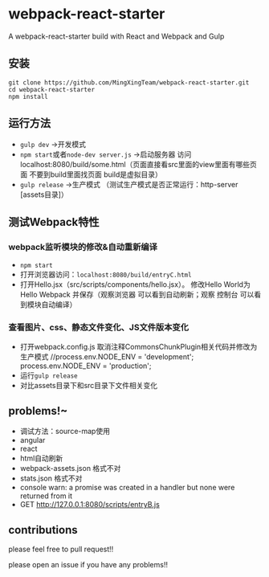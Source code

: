 # webpack-react-starter 

A webpack-react-starter build with React and Webpack and Gulp

## 安装

```
git clone https://github.com/MingXingTeam/webpack-react-starter.git
cd webpack-react-starter
npm install
```

## 运行方法

+ `gulp dev` 						  ->开发模式
+ `npm start`或者`node-dev server.js` ->启动服务器 访问localhost:8080/build/some.html（页面直接看src里面的view里面有哪些页面 不要到build里面找页面
build是虚拟目录）
+ `gulp release` 					  ->生产模式
（测试生产模式是否正常运行：http-server [assets目录]）


## 测试Webpack特性

### webpack监听模块的修改&自动重新编译

+ `npm start`
+ 打开浏览器访问：`localhost:8080/build/entryC.html`
+ 打开Hello.jsx（src/scripts/components/hello.jsx）。 修改Hello World为Hello Webpack 并保存（观察浏览器 可以看到自动刷新；观察
控制台 可以看到模块自动编译）

### 查看图片、css、静态文件变化、JS文件版本变化

+ 打开webpack.config.js 取消注释CommonsChunkPlugin相关代码并修改为生产模式
//process.env.NODE_ENV = 'development';
process.env.NODE_ENV = 'production';
+ 运行`gulp release`
+ 对比assets目录下和src目录下文件相关变化

## problems!~ 

+ 调试方法：source-map使用
+ angular
+ react
+ html自动刷新
+ webpack-assets.json 格式不对
+ stats.json 格式不对
+ console warn: a promise was created in a handler but none were returned from it
+ GET http://127.0.0.1:8080/scripts/entryB.js


## contributions

please feel free to pull request!!

please open an issue if you have any problems!! 








